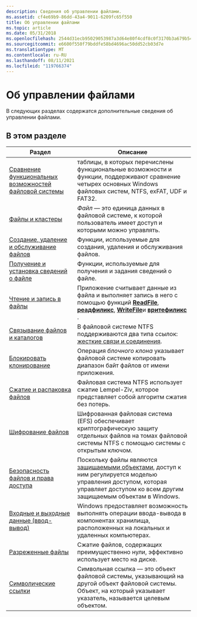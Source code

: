 ```yaml
---
description: Сведения об управлении файлами.
ms.assetid: cf4e69b9-86dd-43a4-9011-6209fc65f550
title: Об управлении файлами
ms.topic: article
ms.date: 05/31/2018
ms.openlocfilehash: 2544d31ecb95029053987a3d64e80f4cdf8c0f3170b3a679b542e145ca262947
ms.sourcegitcommit: e6600f550f79bddfe58bd4696ac50dd52cb03d7e
ms.translationtype: MT
ms.contentlocale: ru-RU
ms.lasthandoff: 08/11/2021
ms.locfileid: "119766374"
---
```

# <a name="about-file-management"></a>Об управлении файлами

В следующих разделах содержатся дополнительные сведения об управлении файлами.

## <a name="in-this-section"></a>В этом разделе



| Раздел                                                                                                 | Описание                                                                                                                                                                                                              |
|-------------------------------------------------------------------------------------------------------|--------------------------------------------------------------------------------------------------------------------------------------------------------------------------------------------------------------------------|
| [Сравнение функциональных возможностей файловой системы](filesystem-functionality-comparison.md)<br/>            | таблицы, в которых перечислены функциональные возможности и функции, поддерживают сравнение четырех основных Windows файловых систем, NTFS, exFAT, UDF и FAT32.<br/>                                                                           |
| [Файлы и кластеры](files-and-clusters.md)<br/>                                               | *Файл* — это единица данных в файловой системе, к которой пользователь имеет доступ и которыми можно управлять.<br/>                                                                                                                              |
| [Создание, удаление и обслуживание файлов](creating--deleting--and-maintaining-files.md)<br/> | Функции, используемые для создания, удаления и обслуживания файлов.<br/>                                                                                                                                                       |
| [Получение и установка сведений о файле](obtaining-and-setting-file-information.md)<br/>       | Функции, используемые для получения и задания сведений о файле.<br/>                                                                                                                                                             |
| [Чтение и запись в файлы](reading-from-and-writing-to-files.md)<br/>                 | Приложение считывает данные из файла и выполняет запись в него с помощью функций [**ReadFile**](/windows/desktop/api/FileAPI/nf-fileapi-readfile), [**реадфиликс**](/windows/desktop/api/FileAPI/nf-fileapi-readfileex), [**WriteFile**](/windows/desktop/api/FileAPI/nf-fileapi-writefile)и [**вритефиликс**](/windows/desktop/api/FileAPI/nf-fileapi-writefileex) .<br/> |
| [Связывание файлов и каталогов](file-and-directory-linking.md)<br/>                               | В файловой системе NTFS поддерживаются два типа ссылок: [жесткие связи и соединения](hard-links-and-junctions.md).<br/>                                                                                     |
| [Блокировать клонирование](block-cloning.md)<br/>                                                         | Операция *блочного клона* указывает файловой системе копировать диапазон байт файлов от имени приложения.<br/>                                                                                                |
| [Сжатие и распаковка файлов](file-compression-and-decompression.md)<br/>               | Файловая система NTFS использует сжатие Lempel-Ziv, которое представляет собой алгоритм сжатия без потерь.<br/>                                                                                                                  |
| [Шифрование файлов](file-encryption.md)<br/>                                                     | Шифрованная файловая система (EFS) обеспечивает криптографическую защиту отдельных файлов на томах файловой системы NTFS с помощью системы с открытым ключом.<br/>                                                               |
| [Безопасность файлов и права доступа](file-security-and-access-rights.md)<br/>                     | Поскольку файлы являются [защищаемыми объектами](/windows/desktop/SecAuthZ/securable-objects), доступ к ним регулируется моделью управления доступом, которая управляет доступом ко всем другим защищаемым объектам в Windows.<br/>                     |
| [Входные и выходные данные (ввод-вывод)](input-and-output--i-o-.md)<br/>                                       | Windows предоставляет возможность выполнять операции ввода-вывода в компонентах хранилища, расположенных на локальных и удаленных компьютерах.<br/>                                                                        |
| [Разреженные файлы](sparse-files.md)<br/>                                                           | Сжатие файлов, содержащих преимущественно нули, эффективно использует место на диске.<br/>                                                                                                                        |
| [Символические ссылки](symbolic-links.md)<br/>                                                       | Символьная ссылка — это объект файловой системы, указывающий на другой объект файловой системы. Объект, на который указывает указатель, называется целевым объектом.<br/>                                                                          |



 

 

